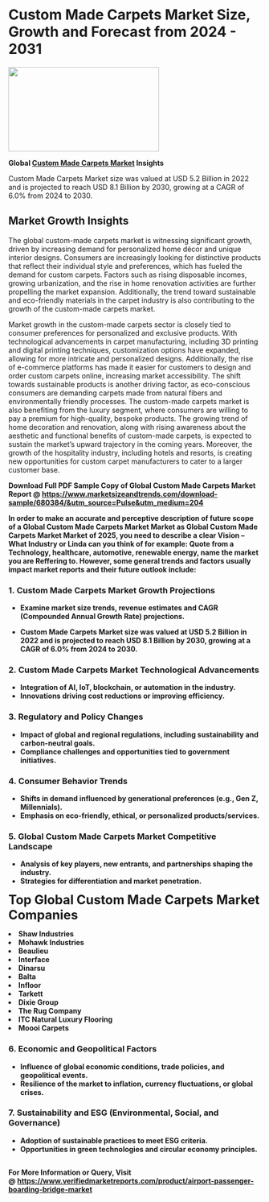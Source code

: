 <H1>Custom Made Carpets Market Size, Growth and Forecast from 2024 - 2031</H1><img class="aligncenter size-medium wp-image-584254" src="https://thirdeyenews.in/wp-content/uploads/2024/09/Global-Market-Research-300x168.jpeg" alt="" width="300" height="168" /><p><strong>Global&nbsp;<a href="https://www.marketsizeandtrends.com/download-sample/680384/&amp;utm_source=Pulse&amp;utm_medium=204">Custom Made Carpets Market</a> Insights</strong></p><p>Custom Made Carpets Market size was valued at USD 5.2 Billion in 2022 and is projected to reach USD 8.1 Billion by 2030, growing at a CAGR of 6.0% from 2024 to 2030.</p><p><h2>Market Growth Insights</h2> <p>The global custom-made carpets market is witnessing significant growth, driven by increasing demand for personalized home décor and unique interior designs. Consumers are increasingly looking for distinctive products that reflect their individual style and preferences, which has fueled the demand for custom carpets. Factors such as rising disposable incomes, growing urbanization, and the rise in home renovation activities are further propelling the market expansion. Additionally, the trend toward sustainable and eco-friendly materials in the carpet industry is also contributing to the growth of the custom-made carpets market.</p> <p><strong></strong></p> <p>Market growth in the custom-made carpets sector is closely tied to consumer preferences for personalized and exclusive products. With technological advancements in carpet manufacturing, including 3D printing and digital printing techniques, customization options have expanded, allowing for more intricate and personalized designs. Additionally, the rise of e-commerce platforms has made it easier for customers to design and order custom carpets online, increasing market accessibility. The shift towards sustainable products is another driving factor, as eco-conscious consumers are demanding carpets made from natural fibers and environmentally friendly processes. The custom-made carpets market is also benefiting from the luxury segment, where consumers are willing to pay a premium for high-quality, bespoke products. The growing trend of home decoration and renovation, along with rising awareness about the aesthetic and functional benefits of custom-made carpets, is expected to sustain the market’s upward trajectory in the coming years. Moreover, the growth of the hospitality industry, including hotels and resorts, is creating new opportunities for custom carpet manufacturers to cater to a larger customer base. <p><strong></p><p><span class=""><strong>Download Full PDF Sample Copy of Global Custom Made Carpets Market Report</strong> @ <a href="https://www.marketsizeandtrends.com/download-sample/680384/&amp;utm_source=Pulse&amp;utm_medium=204" target="_blank">https://www.marketsizeandtrends.com/download-sample/680384/&amp;utm_source=Pulse&amp;utm_medium=204</a></span></p><p>In order to make an accurate and perceptive description of future scope of a Global&nbsp;Custom Made Carpets Market Market as Global&nbsp;Custom Made Carpets Market Market of 2025, you need to describe a clear Vision &ndash; What Industry or Linda can you think of for example: Quote from a Technology, healthcare, automotive, renewable energy, name the market you are Reffering to. However, some general trends and factors usually impact market reports and their future outlook include:</p><h3>1.&nbsp;<strong>Custom Made Carpets Market Growth Projections</strong></h3><ul><li>Examine market size trends, revenue estimates and CAGR (Compounded Annual Growth Rate) projections.</li><li><p>Custom Made Carpets Market size was valued at USD 5.2 Billion in 2022 and is projected to reach USD 8.1 Billion by 2030, growing at a CAGR of 6.0% from 2024 to 2030.</p></li></ul><h3>2.&nbsp;<strong>Custom Made Carpets Market Technological Advancements</strong></h3><ul><li>Integration of AI, IoT, blockchain, or automation in the industry.</li><li>Innovations driving cost reductions or improving efficiency.</li></ul><h3>3.&nbsp;<strong>Regulatory and Policy Changes</strong></h3><ul><li>Impact of global and regional regulations, including sustainability and carbon-neutral goals.</li><li>Compliance challenges and opportunities tied to government initiatives.</li></ul><h3>4.&nbsp;<strong>Consumer Behavior Trends</strong></h3><ul><li>Shifts in demand influenced by generational preferences (e.g., Gen Z, Millennials).</li><li>Emphasis on eco-friendly, ethical, or personalized products/services.</li></ul><h3>5.&nbsp;<strong>Global Custom Made Carpets Market Competitive Landscape</strong></h3><ul><li>Analysis of key players, new entrants, and partnerships shaping the industry.</li><li>Strategies for differentiation and market penetration.</li></ul><p data-pm-slice="1 1 []"><span style="color: inherit; font-family: inherit; font-size: 25px;">Top Global Custom Made Carpets Market Companies</span></p><div class="" data-test-id=""><p><li>Shaw Industries</li><li> Mohawk Industries</li><li> Beaulieu</li><li> Interface</li><li> Dinarsu</li><li> Balta</li><li> Infloor</li><li> Tarkett</li><li> Dixie Group</li><li> The Rug Company</li><li> ITC Natural Luxury Flooring</li><li> Moooi Carpets</li></p></div><h3>6.&nbsp;<strong>Economic and Geopolitical Factors</strong></h3><ul><li>Influence of global economic conditions, trade policies, and geopolitical events.</li><li>Resilience of the market to inflation, currency fluctuations, or global crises.</li></ul><h3>7.&nbsp;<strong>Sustainability and ESG (Environmental, Social, and Governance)</strong></h3><ul><li>Adoption of sustainable practices to meet ESG criteria.</li><li>Opportunities in green technologies and circular economy principles.</li></ul><h2><strong style="font-size: 14px;">For More Information or Query, Visit @&nbsp;</strong><a style="background-color: #ffffff; font-size: 14px;" href="https://www.marketsizeandtrends.com/report/custom-made-carpets-market/" target="_blank">https://www.verifiedmarketreports.com/product/airport-passenger-boarding-bridge-market</a></h2>
